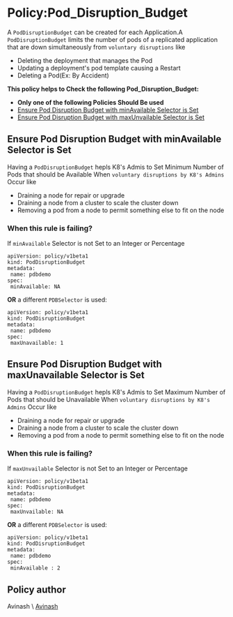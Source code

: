 # Policy:Pod_Disruption_Budget
A `PodDisruptionBudget` can be created for each Application.A `PodDisruptionBudget` limits the number of pods of a replicated application that are down simultaneously from `voluntary disruptions` like
* Deleting the deployment that manages the Pod
* Updating a deployment's pod template causing a Restart
* Deleting a Pod(Ex: By Accident)

__This policy helps to Check the following Pod_Disruption_Budget:__
* __Only one of the following Policies Should Be used__
* [Ensure Pod Disruption Budget with minAvailable Selector is Set](#Ensure-Pod-Disruption-Budget-with-minAvailable-Selector-is-Set)
* [Ensure Pod Disruption Budget with maxUnvailable Selector is Set](#Ensure-Pod-Disruption-Budget-with-maxUnavailable-Selector-is-Set)

## Ensure Pod Disruption Budget with minAvailable Selector is Set
Having a `PodDisruptionBudget` hepls K8's Admis to Set Minimum Number of Pods that should be Available When `voluntary disruptions by K8's Admins` Occur like 
* Draining a node for repair or upgrade
* Draining a node from a cluster to scale the cluster down
* Removing a pod from a node to permit something else to fit on the node

### When this rule is failing?
 If `minAvailable` Selector is not Set to an Integer or Percentage
 ```
 apiVersion: policy/v1beta1
kind: PodDisruptionBudget
metadata:
  name: pdbdemo
spec:
  minAvailable: NA
 ```
 __OR__ a different `PDBSelector` is used:
 ```
 apiVersion: policy/v1beta1
kind: PodDisruptionBudget
metadata:
  name: pdbdemo
spec:
  maxUnavailable: 1
```
## Ensure Pod Disruption Budget with maxUnavailable Selector is Set
Having a `PodDisruptionBudget` hepls K8's Admis to Set Maximum Number of Pods that should be Unavailable When `voluntary disruptions by K8's Admins` Occur like 
* Draining a node for repair or upgrade
* Draining a node from a cluster to scale the cluster down
* Removing a pod from a node to permit something else to fit on the node

### When this rule is failing?
 If `maxUnvailable` Selector is not Set to an Integer or Percentage
 ```
 apiVersion: policy/v1beta1
kind: PodDisruptionBudget
metadata:
  name: pdbdemo
spec:
  maxUnvailable: NA
 ```
 __OR__ a different `PDBSelector` is used:
 ```
 apiVersion: policy/v1beta1
kind: PodDisruptionBudget
metadata:
  name: pdbdemo
spec:
  minAvailable : 2
  ```
## Policy author
Avinash \\ [Avinash](https://github.com/Avinashnayak27)




